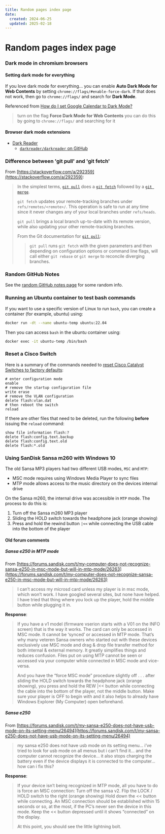```yaml
---
title: Random pages index page
date:
  created: 2024-06-25
  updated: 2025-02-18
---
```


# Random pages index page

### Dark mode in chromium browsers
<!--- this section was created on 2024-09-05 --->

#### Setting dark mode for everything

If you love dark mode for everything... you can enable **Auto Dark Mode for Web Contents** by setting `chrome://flags/#enable-force-dark`. If that does not work, then go to `chrome://flags/` and search for **Dark Mode**.

Referenced from [How do I set Google Calendar to Dark Mode?](https://support.google.com/calendar/thread/9762643?hl=en&msgid=37038653)
> turn on the flag **Force Dark Mode for Web Contents**
> you can do this by going to `chrome://flags/` and searching for it

#### Browser dark mode extensions

* [Dark Reader](https://darkreader.org/)
    * [`darkreader/darkreader` on GitHub](https://github.com/darkreader/darkreader)

### Difference between 'git pull' and 'git fetch' 
<!--- this section was created on 2024-08-08 --->

From [https://stackoverflow.com/a/292359](https://stackoverflow.com/a/292359):
> In the simplest terms, [`git pull`](http://git-scm.com/docs/git-pull) does a [`git fetch`](http://git-scm.com/docs/git-fetch) followed by a [`git merge`](http://git-scm.com/docs/git-merge).
> 
> `git fetch` updates your remote-tracking branches under `refs/remotes/<remote>/`. This operation is safe to run at any time since it never changes any of your local branches under `refs/heads`.
> 
> `git pull` brings a local branch up-to-date with its remote version, while also updating your other remote-tracking branches.
> 
> From the Git documentation for [`git pull`](http://git-scm.com/docs/git-pull):
> > `git pull` runs `git fetch` with the given parameters and then depending on configuration options or command line flags, will call either `git rebase` or `git merge` to reconcile diverging branches.


### Random GitHub Notes
<!--- this section was created on 2023-05-28 --->

See the [random GitHub notes page](github/random-github-notes.md) for some random info.


### Running an Ubuntu container to test bash commands
<!--- this section was created on 2024-06-25 --->

If you want to use a specific version of Linux to run `bash`, you can create a container (for example, ubuntu) using:
```bash
docker run -dt --name ubuntu-temp ubuntu:22.04
```

Then you can access `bash` in the ubuntu container using:
```bash
docker exec -it ubuntu-temp /bin/bash
```

### Reset a Cisco Switch
<!--- this section was created on 2024-09-05 --->

Here is a summary of the commands needed to [reset Cisco Catalyst Switches to factory defaults](https://www.cisco.com/c/en/us/support/docs/lan-switching/vlan/217969-reset-catalyst-switches-to-factory-defau.html):
```shell
# enter configuration mode
enable
# remove the startup configuration file
write erase
# remove the VLAN configuration
delete flash:vlan.dat
# then reboot the switch
reload
```

If there are other files that need to be deleted, run the following **before** issuing the `reload` command:
```shell
show file information flash:?
delete flash:config.text.backup
delete flash:config.text.old
delete flash:*.old
```

### Using SanDisk Sansa m260 with Windows 10
<!--- this section was created on 2025-01-06 --->

The old Sansa MP3 players had two different USB modes, `MSC` and `MTP`:

- MSC mode requires using Windows Media Player to sync files
- MTP mode allows access to the music directory on the devices internal drive

On the Sansa m260, the internal drive was accessible in `MTP` mode.  The process to do this is:

1. Turn off the Sansa m260 MP3 player
2. Sliding the HOLD switch towards the headphone jack (orange showing)
3. Press and hold the rewind button `|<<` while connecting the USB cable into the bottom of the player


#### Old forum comments

##### Sansa e250 in MTP mode

From [https://forums.sandisk.com/t/my-computer-does-not-recognize-sansa-e250-in-msc-mode-but-will-in-mtp-mode/26263](https://forums.sandisk.com/t/my-computer-does-not-recognize-sansa-e250-in-msc-mode-but-will-in-mtp-mode/26263)

> I can’t access my microsd card unless my player is in msc mode, which won’t work.  I have googled several sites, but none have helped.  I have tried that thing where you lock up the player, hold the middle button while plugging it in.

**Response**:
> If you have a v1 model (firmware vserion starts with a V01 on the INFO screen) that is the way it works. The card can only be accessed in MSC mode. It cannot be ‘synced’ or accessed in MTP mode. That’s why many veteren Sansa owners who started out with these devices exclusively use MSC mode and drag & drop file transfer method for both internal & external memory. It greatly simplifies things and reduces confusion. Files put on using MTP cannot be seen or accessed via your computer while connected in MSC mode and vice-versa.
> 
> And you have the “force MSC mode” procedure slightly off . . . after sliding the HOLD switch towards the headphone jack (orange showing), you press and hold the REW |<< button while connecting the cable into the bottom of the player, not the middle button. Make sure your player is OFF to begin with and it also helps to already have Windows Explorer (My Computer) open beforehand.

##### Sansa e250 

From [https://forums.sandisk.com/t/my-sansa-e250-does-not-have-usb-mode-on-its-setting-menu/26494](https://forums.sandisk.com/t/my-sansa-e250-does-not-have-usb-mode-on-its-setting-menu/26494)

> my sansa e250 does not have usb mode on its setting menu… i’ve tried to look for usb mode on all menus but i can’t find it… and the computer cannot recognize the device… it also stops charging the battery even if the device displays it is connected to the computer…  how can i fix this?

**Response**:
> If your device isn’t being recognized in MTP mode, all you have to do is force an MSC connection:
> Turn off the sansa v2.
> Flip the LOCK / HOLD switch to the right (orange showing)
> Hold down the << button while connecting.  An MSC connection should be established within 15 seconds or so, at the most, if the PC’s never sen the device in this mode.  Keep the << button depressed until it shows “connected” on the display.
> 
> At this point, you should see the little lightning bolt.

